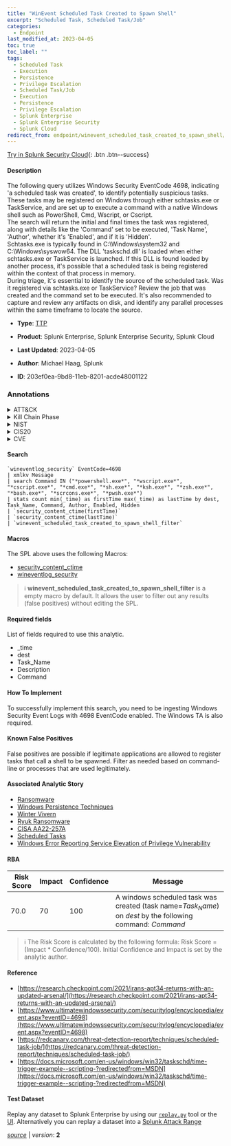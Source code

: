 ```yaml
---
title: "WinEvent Scheduled Task Created to Spawn Shell"
excerpt: "Scheduled Task, Scheduled Task/Job"
categories:
  - Endpoint
last_modified_at: 2023-04-05
toc: true
toc_label: ""
tags:
  - Scheduled Task
  - Execution
  - Persistence
  - Privilege Escalation
  - Scheduled Task/Job
  - Execution
  - Persistence
  - Privilege Escalation
  - Splunk Enterprise
  - Splunk Enterprise Security
  - Splunk Cloud
redirect_from: endpoint/winevent_scheduled_task_created_to_spawn_shell/
---
```




[Try in Splunk Security Cloud](https://www.splunk.com/en_us/cyber-security.html){: .btn .btn--success}

#### Description

The following query utilizes Windows Security EventCode 4698, indicating &#39;a scheduled task was created&#39;, to identify potentially suspicious tasks. These tasks may be registered on Windows through either schtasks.exe or TaskService, and are set up to execute a command with a native Windows shell such as PowerShell, Cmd, Wscript, or Cscript.\
The search will return the initial and final times the task was registered, along with details like the &#39;Command&#39; set to be executed, &#39;Task Name&#39;, &#39;Author&#39;, whether it&#39;s &#39;Enabled&#39;, and if it is &#39;Hidden&#39;.\
Schtasks.exe is typically found in C:\Windows\system32 and C:\Windows\syswow64. The DLL &#39;taskschd.dll&#39; is loaded when either schtasks.exe or TaskService is launched. If this DLL is found loaded by another process, it&#39;s possible that a scheduled task is being registered within the context of that process in memory.\
During triage, it&#39;s essential to identify the source of the scheduled task. Was it registered via schtasks.exe or TaskService? Review the job that was created and the command set to be executed. It&#39;s also recommended to capture and review any artifacts on disk, and identify any parallel processes within the same timeframe to locate the source.

- **Type**: [TTP](https://github.com/splunk/security_content/wiki/Detection-Analytic-Types)
- **Product**: Splunk Enterprise, Splunk Enterprise Security, Splunk Cloud

- **Last Updated**: 2023-04-05
- **Author**: Michael Haag, Splunk
- **ID**: 203ef0ea-9bd8-11eb-8201-acde48001122

### Annotations
<details>
  <summary>ATT&CK</summary>

<div markdown="1">

#### [ATT&CK](https://attack.mitre.org/)

| ID          | Technique   | Tactic         |
| ----------- | ----------- |--------------- |
| [T1053.005](https://attack.mitre.org/techniques/T1053/005/) | Scheduled Task | Execution, Persistence, Privilege Escalation |

| [T1053](https://attack.mitre.org/techniques/T1053/) | Scheduled Task/Job | Execution, Persistence, Privilege Escalation |

</div>
</details>


<details>
  <summary>Kill Chain Phase</summary>

<div markdown="1">

* Installation
* Exploitation


</div>
</details>


<details>
  <summary>NIST</summary>

<div markdown="1">

* DE.CM



</div>
</details>

<details>
  <summary>CIS20</summary>

<div markdown="1">

* CIS 10



</div>
</details>

<details>
  <summary>CVE</summary>

<div markdown="1">


</div>
</details>


#### Search

```
`wineventlog_security` EventCode=4698 
| xmlkv Message 
| search Command IN ("*powershell.exe*", "*wscript.exe*", "*cscript.exe*", "*cmd.exe*", "*sh.exe*", "*ksh.exe*", "*zsh.exe*", "*bash.exe*", "*scrcons.exe*", "*pwsh.exe*") 
| stats count min(_time) as firstTime max(_time) as lastTime by dest, Task_Name, Command, Author, Enabled, Hidden 
| `security_content_ctime(firstTime)` 
| `security_content_ctime(lastTime)` 
| `winevent_scheduled_task_created_to_spawn_shell_filter`
```

#### Macros
The SPL above uses the following Macros:
* [security_content_ctime](https://github.com/splunk/security_content/blob/develop/macros/security_content_ctime.yml)
* [wineventlog_security](https://github.com/splunk/security_content/blob/develop/macros/wineventlog_security.yml)

> :information_source:
> **winevent_scheduled_task_created_to_spawn_shell_filter** is a empty macro by default. It allows the user to filter out any results (false positives) without editing the SPL.



#### Required fields
List of fields required to use this analytic.
* _time
* dest
* Task_Name
* Description
* Command



#### How To Implement
To successfully implement this search, you need to be ingesting Windows Security Event Logs with 4698 EventCode enabled. The Windows TA is also required.
#### Known False Positives
False positives are possible if legitimate applications are allowed to register tasks that call a shell to be spawned. Filter as needed based on command-line or processes that are used legitimately.

#### Associated Analytic Story
* [Ransomware](/stories/ransomware)
* [Windows Persistence Techniques](/stories/windows_persistence_techniques)
* [Winter Vivern](/stories/winter_vivern)
* [Ryuk Ransomware](/stories/ryuk_ransomware)
* [CISA AA22-257A](/stories/cisa_aa22-257a)
* [Scheduled Tasks](/stories/scheduled_tasks)
* [Windows Error Reporting Service Elevation of Privilege Vulnerability](/stories/windows_error_reporting_service_elevation_of_privilege_vulnerability)




#### RBA

| Risk Score  | Impact      | Confidence   | Message      |
| ----------- | ----------- |--------------|--------------|
| 70.0 | 70 | 100 | A windows scheduled task was created (task name=$Task_Name$) on $dest$ by the following command: $Command$ |


> :information_source:
> The Risk Score is calculated by the following formula: Risk Score = (Impact * Confidence/100). Initial Confidence and Impact is set by the analytic author.


#### Reference

* [https://research.checkpoint.com/2021/irans-apt34-returns-with-an-updated-arsenal/](https://research.checkpoint.com/2021/irans-apt34-returns-with-an-updated-arsenal/)
* [https://www.ultimatewindowssecurity.com/securitylog/encyclopedia/event.aspx?eventID=4698](https://www.ultimatewindowssecurity.com/securitylog/encyclopedia/event.aspx?eventID=4698)
* [https://redcanary.com/threat-detection-report/techniques/scheduled-task-job/](https://redcanary.com/threat-detection-report/techniques/scheduled-task-job/)
* [https://docs.microsoft.com/en-us/windows/win32/taskschd/time-trigger-example--scripting-?redirectedfrom=MSDN](https://docs.microsoft.com/en-us/windows/win32/taskschd/time-trigger-example--scripting-?redirectedfrom=MSDN)



#### Test Dataset
Replay any dataset to Splunk Enterprise by using our [`replay.py`](https://github.com/splunk/attack_data#using-replaypy) tool or the [UI](https://github.com/splunk/attack_data#using-ui).
Alternatively you can replay a dataset into a [Splunk Attack Range](https://github.com/splunk/attack_range#replay-dumps-into-attack-range-splunk-server)




[*source*](https://github.com/splunk/security_content/tree/develop/detections/endpoint/winevent_scheduled_task_created_to_spawn_shell.yml) \| *version*: **2**